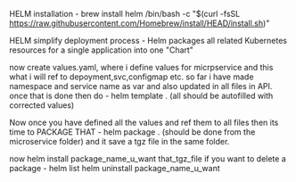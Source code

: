 HELM installation - 
brew install helm
/bin/bash -c "$(curl -fsSL https://raw.githubusercontent.com/Homebrew/install/HEAD/install.sh)"

HELM simplify deployment process - Helm packages all related Kubernetes resources for a single application into one "Chart"

now create values.yaml, where i define values for micrpservice and this what i will ref to depoyment,svc,configmap etc. so far i have made namespace and service name as var and also updated in all files in API.
once that is done then do - helm template . (all should be autofilled with corrected values)

Now once you have defined all the values and ref them to all files then its time to PACKAGE THAT - 
helm package . (should be done from the microservice folder) and it save a tgz file in the same folder.

now helm install package_name_u_want that_tgz_file
if you want to delete a package - 
helm list
helm uninstall package_name_u_want